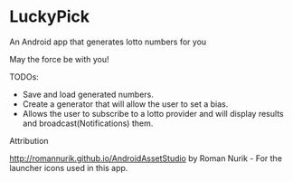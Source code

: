 # LuckyPick
An Android app that generates lotto numbers for you

May the force be with you!

TODOs:

* Save and load generated numbers.
* Create a generator that will allow the user to set a bias.
* Allows the user to subscribe to a lotto provider and will display results and broadcast(Notifications) them.


Attribution

http://romannurik.github.io/AndroidAssetStudio by Roman Nurik - For the launcher icons used in this app.
